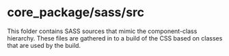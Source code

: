 # core_package/sass/src

This folder contains SASS sources that mimic the component-class hierarchy. These files
are gathered in to a build of the CSS based on classes that are used by the build.
